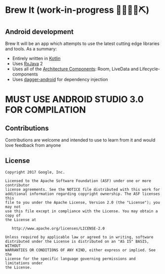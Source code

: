 # Brew It (work-in-progress 👷🔧️👷‍♀️⛏)

## Android development

Brew It will be an app which attempts to use the latest cutting edge libraries and tools. As a summary:

 * Entirely written in [Kotlin](https://kotlinlang.org/)
 * Uses [RxJava](https://github.com/ReactiveX/RxJava) 2
 * Uses all of the [Architecture Components](https://developer.android.com/topic/libraries/architecture/): Room, LiveData and Lifecycle-components
 * Uses [dagger-android](https://google.github.io/dagger/android.html) for dependency injection

# MUST USE ANDROID STUDIO 3.0 FOR COMPILATION

## Contributions

Contributions are welcome and intended to use to learn from it and would love feedback from anyone

## License

```
Copyright 2017 Google, Inc.

Licensed to the Apache Software Foundation (ASF) under one or more contributor
license agreements. See the NOTICE file distributed with this work for
additional information regarding copyright ownership. The ASF licenses this
file to you under the Apache License, Version 2.0 (the "License"); you may not
use this file except in compliance with the License. You may obtain a copy of
the License at

   http://www.apache.org/licenses/LICENSE-2.0

Unless required by applicable law or agreed to in writing, software
distributed under the License is distributed on an "AS IS" BASIS, WITHOUT
WARRANTIES OR CONDITIONS OF ANY KIND, either express or implied. See the
License for the specific language governing permissions and limitations under
the License.
```
